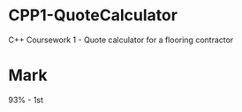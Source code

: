 # CPP1-QuoteCalculator
C++ Coursework 1 - Quote calculator for a flooring contractor

# Mark
93% - 1st
